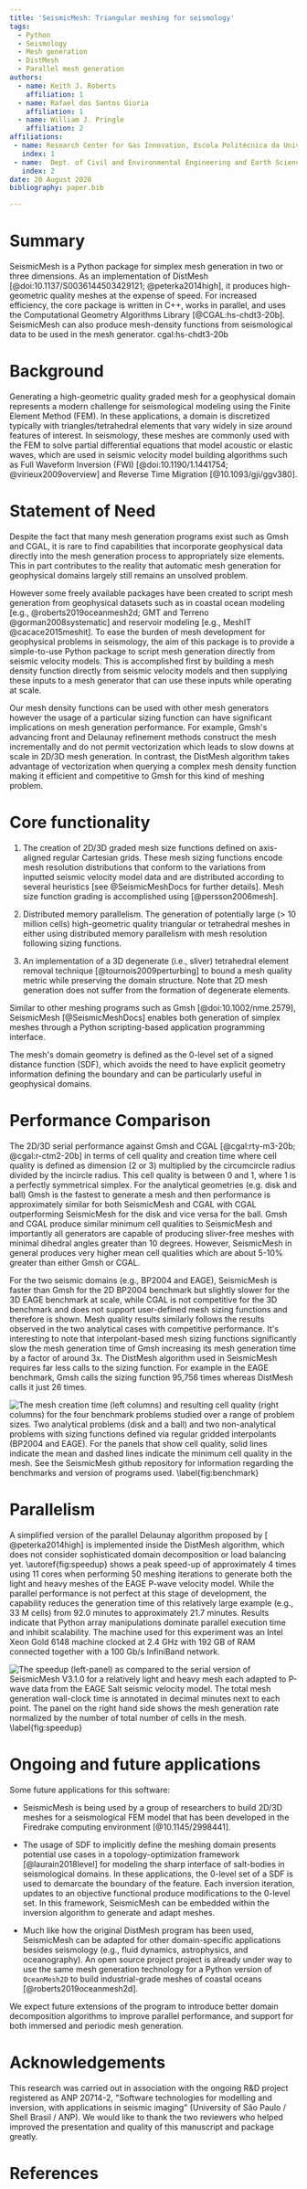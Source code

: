 ```yaml
---
title: 'SeismicMesh: Triangular meshing for seismology'
tags:
  - Python
  - Seismology
  - Mesh generation
  - DistMesh
  - Parallel mesh generation
authors:
  - name: Keith J. Roberts
    affiliation: 1
  - name: Rafael dos Santos Gioria
    affiliation: 1
  - name: William J. Pringle
    affiliation: 2
affiliations:
 - name: Research Center for Gas Innovation, Escola Politécnica da Universidade de São Paulo, São Paulo, Brazil.
   index: 1
 - name:  Dept. of Civil and Environmental Engineering and Earth Sciences, University of Notre Dame, 156 Fitzpatrick Hall, Notre Dame, IN, U.S.A.
   index: 2
date: 20 August 2020
bibliography: paper.bib

---
```

# Summary

SeismicMesh is a Python package for simplex mesh generation in two or three dimensions. As an implementation of DistMesh [@doi:10.1137/S0036144503429121; @peterka2014high], it produces high-geometric quality meshes at the expense of speed. For increased efficiency, the core package is written in C++, works in parallel, and uses the Computational Geometry Algorithms Library [@CGAL:hs-chdt3-20b]. SeismicMesh can also produce mesh-density functions from seismological data to be used in the mesh generator.
cgal:hs-chdt3-20b

# Background

Generating a high-geometric quality graded mesh for a geophysical domain represents a modern challenge for seismological modeling using the Finite Element Method (FEM). In these applications, a domain is discretized typically with triangles/tetrahedral elements that vary widely in size around features of interest. In seismology, these meshes are commonly used with the FEM to solve partial differential equations that model acoustic or elastic waves, which are used in seismic velocity model building algorithms such as Full Waveform Inversion (FWI) [@doi:10.1190/1.1441754; @virieux2009overview] and Reverse Time Migration [@10.1093/gji/ggv380].

# Statement of Need

Despite the fact that many mesh generation programs exist such as Gmsh and CGAL, it is rare to find capabilities that incorporate geophysical data directly into the mesh generation process to appropriately size elements. This in part contributes to the reality that automatic mesh generation for geophysical domains largely still remains an unsolved problem.

However some freely available packages have been created to script mesh generation from geophysical datasets such as in coastal ocean modeling [e.g., @roberts2019oceanmesh2d; GMT and Terreno @gorman2008systematic] and reservoir modeling [e.g., MeshIT @cacace2015meshit]. To ease the burden of mesh development for geophysical problems in seismology, the aim of this package is to provide a simple-to-use Python package to script mesh generation directly from seismic velocity models. This is accomplished first by building a mesh density function directly from seismic velocity models and then supplying these inputs to a mesh generator that can use these inputs while operating at scale.

Our mesh density functions can be used with other mesh generators however the usage of a particular sizing function can have significant implications on mesh generation performance. For example, Gmsh's advancing front and Delaunay refinement methods construct the mesh incrementally and do not permit vectorization which leads to slow downs at scale in 2D/3D mesh generation. In contrast, the DistMesh algorithm takes advantage of vectorization when querying a complex mesh density function making it efficient and competitive to Gmsh for this kind of meshing problem.


# Core functionality

  1. The creation of 2D/3D graded mesh size functions defined on axis-aligned regular Cartesian grids. These mesh sizing functions encode mesh resolution distributions that conform to the variations from inputted seismic velocity model data and are distributed according to several heuristics [see @SeismicMeshDocs for further details]. Mesh size function grading is accomplished using [@persson2006mesh].

  2. Distributed memory parallelism. The generation of potentially large (> 10 million cells) high-geometric quality triangular or tetrahedral meshes in either using distributed memory parallelism with mesh resolution following sizing functions.

  3. An implementation of a 3D degenerate (i.e., sliver) tetrahedral element removal technique [@tournois2009perturbing] to bound a mesh quality metric while preserving the domain structure. Note that 2D mesh generation does not suffer from the formation of degenerate elements.

 Similar to other meshing programs such as Gmsh [@doi:10.1002/nme.2579], SeismicMesh [@SeismicMeshDocs] enables both generation of simplex meshes through a Python scripting-based application programming interface.

The mesh's domain geometry is defined as the 0-level set of a signed distance function (SDF), which avoids the need to have explicit geometry information defining the boundary and can be particularly useful in geophysical domains.


# Performance Comparison

The 2D/3D serial performance against Gmsh and CGAL [@cgal:rty-m3-20b; @cgal:r-ctm2-20b] in terms of cell quality and creation time where cell quality is defined as dimension (2 or 3) multiplied by the circumcircle radius divided by the incircle radius. This cell quality is between 0 and 1, where 1 is a perfectly symmetrical simplex. For the analytical geometries (e.g. disk and ball) Gmsh is the fastest to generate a mesh and then performance is approximately similar for both SeismicMesh and CGAL with CGAL outperforming SeismicMesh for the disk and vice versa for the ball. Gmsh and CGAL produce similar minimum cell qualities to SeismicMesh and importantly all generators are capable of producing sliver-free meshes with minimal dihedral angles greater than 10 degrees. However, SeismicMesh in general produces very higher mean cell qualities which are about 5-10\% greater than either Gmsh or CGAL.

For the two seismic domains (e.g., BP2004 and EAGE), SeismicMesh is faster than Gmsh for the 2D BP2004 benchmark but slightly slower for the 3D EAGE benchmark at scale, while CGAL is not competitive for the 3D benchmark and does not support user-defined mesh sizing functions and therefore is shown. Mesh quality results similarly follows the results observed in the two analytical cases with competitive performance. It's interesting to note that interpolant-based mesh sizing functions significantly slow the mesh generation time of Gmsh increasing its mesh generation time by a factor of around 3x. The DistMesh algorithm used in SeismicMesh requires far less calls to the sizing function. For example in the EAGE benchmark, Gmsh calls the sizing function 95,756 times whereas DistMesh calls it just 26 times.

![The mesh creation time (left columns) and resulting cell quality (right columns) for the four benchmark problems studied over a range of problem sizes. Two analytical problems (disk and a ball) and two non-analytical problems with sizing functions defined via regular gridded interpolants (BP2004 and EAGE). For the panels that show cell quality, solid lines indicate the mean and dashed lines indicate the minimum cell quality in the mesh. See the SeismicMesh github repository for information regarding the benchmarks and version of programs used. \label{fig:benchmark}](Benchmarks.png)


# Parallelism

A simplified version of the parallel Delaunay algorithm proposed by [ @peterka2014high] is implemented inside the DistMesh algorithm, which does not consider sophisticated domain decomposition or load balancing yet. \autoref{fig:speedup} shows a peak speed-up of approximately 4 times using 11 cores when performing 50 meshing iterations to generate both the light and heavy meshes of the EAGE P-wave velocity model. While the parallel performance is not perfect at this stage of development, the capability reduces the generation time of this relatively large example (e.g., 33 M cells) from 92.0 minutes to approximately 21.7 minutes. Results indicate that Python array manipulations dominate parallel execution time and inhibit scalability. The machine used for this experiment was an Intel Xeon Gold 6148 machine clocked at 2.4 GHz  with 192 GB of RAM connected together with a 100 Gb/s InfiniBand network.

![The speedup (left-panel) as compared to the serial version of SeismicMesh V3.1.0 for a relatively light and heavy mesh each adapted to P-wave data from the EAGE Salt seismic velocity model. The total mesh generation wall-clock time is annotated in decimal minutes next to each point. The panel on the right hand side shows the mesh generation rate normalized by the number of total number of cells in the mesh. \label{fig:speedup}](Performance.png)


# Ongoing and future applications

 Some future applications for this software:

 * SeismicMesh is being used by a group of researchers to build 2D/3D meshes for a seismological FEM model that has been developed in the Firedrake computing environment [@10.1145/2998441].

 * The usage of SDF to implicitly define the meshing domain presents potential use cases in a topology-optimization framework [@laurain2018level] for modeling the sharp interface of salt-bodies in seismological domains. In these applications, the 0-level set of a SDF is used to demarcate the boundary of the feature. Each inversion iteration, updates to an objective functional produce modifications to the 0-level set. In this framework, SeismicMesh can be embedded within the inversion algorithm to generate and adapt meshes.

 * Much like how the original DistMesh program has been used, SeismicMesh can be adapted for other domain-specific applications besides seismology (e.g., fluid dynamics, astrophysics, and oceanography). An open source project project is already under way to use the same mesh generation technology for a Python version of `OceanMesh2D` to build industrial-grade meshes of coastal oceans [@roberts2019oceanmesh2d].

 We expect future extensions of the program to introduce better domain decomposition algorithms to improve parallel performance, and support for both immersed and periodic mesh generation.

# Acknowledgements

This research was carried out in association with the ongoing R&D project registered as ANP 20714-2, "Software technologies for modelling and inversion, with applications in seismic imaging"  (University of São Paulo / Shell Brasil / ANP). We would like to thank the two reviewers who helped improved the presentation and quality of this
manuscript and package greatly.

# References
